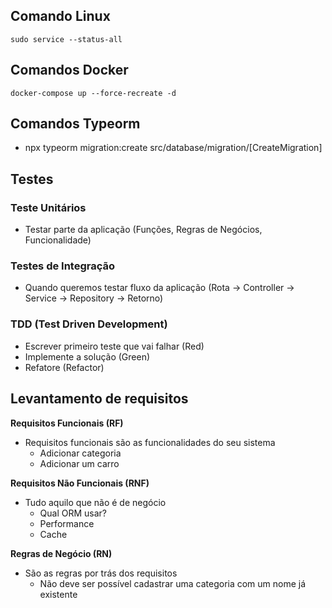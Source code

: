 ## Comando Linux

```
sudo service --status-all
```

## Comandos Docker

```
docker-compose up --force-recreate -d
```

## Comandos Typeorm

- npx typeorm migration:create src/database/migration/[CreateMigration]

## Testes

### Teste Unitários

- Testar parte da aplicação (Funções, Regras de Negócios, Funcionalidade)

### Testes de Integração

- Quando queremos testar fluxo da aplicação (Rota -> Controller -> Service -> Repository -> Retorno)

### TDD (Test Driven Development)

- Escrever primeiro teste que vai falhar (Red)
- Implemente a solução (Green)
- Refatore (Refactor)

## Levantamento de requisitos

**Requisitos Funcionais (RF)**

- Requisitos funcionais são as funcionalidades do seu sistema
  - Adicionar categoria
  - Adicionar um carro

**Requisitos Não Funcionais (RNF)**

- Tudo aquilo que não é de negócio
  - Qual ORM usar?
  - Performance
  - Cache

**Regras de Negócio (RN)**

- São as regras por trás dos requisitos
  - Não deve ser possível cadastrar uma categoria com um nome já existente
